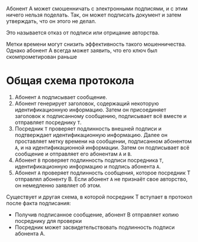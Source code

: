 Абонент А может смошенничать с электронными подписями, и с этим ничего нельзя поделать. Так, он может подписать документ и затем утверждать, что он этого не делал.

Это называется отказ от подписи или отрицание авторства.

Метки времени могут снизить эффективность такого мошенничества. Однако абонент А всегда может заявить, что его ключ был скомпрометирован раньше

# Общая схема протокола

1. Абонент ```А``` подписывает сообщение.
2. Абонент генерирует заголовок, содержащий некоторую идентификационную информацию. Затем он присоединяет заголовок к подписанному сообщению, подписывает всё вместе и отправляет посреднику ```Т```.
3. Посредник ```Т``` проверяет подлинность внешней подписи и подтверждает идентификационную информацию. Далее он проставляет метку времени на сообщении, подписанном абонентом ```А```, и на идентификационной информации. Затем он подписывает всё сообщение и отправляет его абонентам ```А``` и ```В```.
4. Абонент ```В``` проверяет подлинность подписи посредника ```Т```, идентификационную информацию и подпись абонента ```A```.
5. Абонент ```А``` проверяет подлинность сообщения, которое посредник Т отправлял абоненту В. Если абонент ```А``` не признаёт свое авторство, он немедленно заявляет об этом.

Существует и другая схема, в которой посредник Т вступает в протокол после факта подписания:
- Получив подписанное сообщение, абонент В отправляет копию посреднику для проверки
- Посредник может засвидетельствовать подлинность подписи абонента А.
